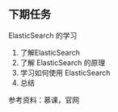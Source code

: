 
## 下期任务
ElasticSearch 的学习
1. 了解ElasticSearch 
2. 了解 ElasticSearch 的原理
3. 学习如何使用 ElasticSearch 
4. 总结

参考资料：慕课，官网
